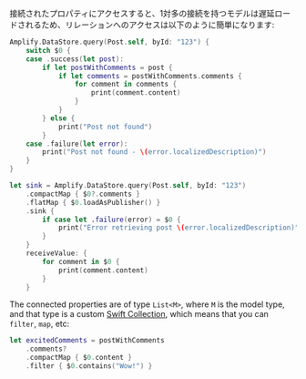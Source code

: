 接続されたプロパティにアクセスすると、1対多の接続を持つモデルは遅延ロードされるため、リレーションへのアクセスは以下のように簡単になります:

<amplify-block-switcher>

<amplify-block name="Listener (iOS 11+)">

```swift
Amplify.DataStore.query(Post.self, byId: "123") {
    switch $0 {
    case .success(let post):
        if let postWithComments = post {
            if let comments = postWithComments.comments {
                for comment in comments {
                    print(comment.content)
                }
            }
        } else {
            print("Post not found")
        }
    case .failure(let error):
        print("Post not found - \(error.localizedDescription)")
    }
}
```

</amplify-block>

<amplify-block name="Combine (iOS 13+)">

```swift
let sink = Amplify.DataStore.query(Post.self, byId: "123")
    .compactMap { $0?.comments }
    .flatMap { $0.loadAsPublisher() }
    .sink {
        if case let .failure(error) = $0 {
            print("Error retrieving post \(error.localizedDescription)")
        }
    }
    receiveValue: {
        for comment in $0 {
            print(comment.content)
        }
    }
```

</amplify-block>

</amplify-block-switcher>

The connected properties are of type `List<M>`, where `M` is the model type, and that type is a custom [Swift Collection](https://developer.apple.com/documentation/swift/collection), which means that you can `filter`, `map`, etc:

```swift
let excitedComments = postWithComments
    .comments?
    .compactMap { $0.content }
    .filter { $0.contains("Wow!") }
```
